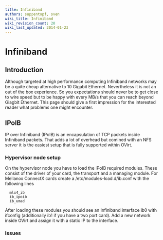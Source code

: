 ```yaml
---
title: Infiniband
authors: suppentopf, sven
wiki_title: Infiniband
wiki_revision_count: 20
wiki_last_updated: 2014-01-23
---
```


# Infiniband

## Introduction

Although targeted at high performance computing Infiniband networks may be a quite cheap alternative to 10 Gigabit Ethernet. Nevertheless it is not an out of the box experience. So you expectations should never be to get close to wire speed but to be happy with every MB/s that you can reach beyond Giagbit Ethernet. This page should give a first impression for the interested reader what problems one might encounter.

## IPoIB

IP over Infiniband (IPoIB) is an encapsulation of TCP packets inside Infiniband packets. That adds a lot of overhead but comined with an NFS server it is the easiest setup that is fully supported within OVirt.

### Hypervisor node setup

On the hypervisor node you have to load the IPoIB required modules. These consist of the driver of your card, the transport and a managing module. For Mellanox ConnectX cards create a /etc/modules-load.d/ib.conf with the following lines

      mlx4_ib
      ib_ipoib
      ib_umad

After loading these modules you should see an Infiniband interface ib0 with ifconfig (additionally ib1 if you have a two port card). Add a new network inside OVirt and assign it with a static IP to the interface.

### Issues
